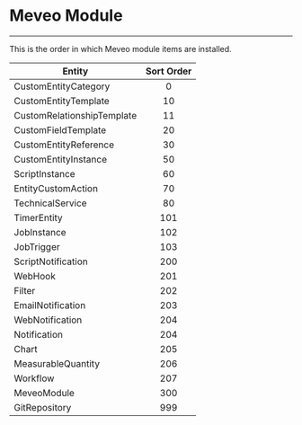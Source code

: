 # Meveo Module
----------------

This is the order in which Meveo module items are installed.

| Entity        | Sort Order	|
| ------------- |:-------------:|
|CustomEntityCategory | 0 |
|CustomEntityTemplate | 10 |
|CustomRelationshipTemplate | 11 |
|CustomFieldTemplate | 20 |
|CustomEntityReference | 30 |
|CustomEntityInstance | 50 |
|ScriptInstance | 60 |
|EntityCustomAction | 70 |
|TechnicalService | 80 |
|TimerEntity | 101 |
|JobInstance | 102 |
|JobTrigger | 103 |
|ScriptNotification | 200 |
|WebHook | 201 |
|Filter | 202 |
|EmailNotification | 203 |
|WebNotification | 204 |
|Notification | 204 |
|Chart | 205 |
|MeasurableQuantity | 206 |
|Workflow | 207 |
|MeveoModule | 300 |
|GitRepository | 999 |